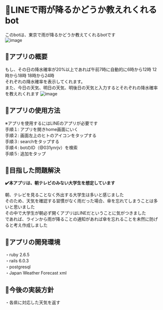 # 📕LINEで雨が降るかどうか教えれくれるbot

このbotは、東京で雨が降るかどうか教えてくれるbotです</br>
![image](https://user-images.githubusercontent.com/71375582/109371289-90f9ca80-78e7-11eb-86ff-7c29f89168b4.png)

## 📘アプリの概要

もし、その日の降水確率が20%以上であれば午前7時に自動的に6時から12時 12時から18時 18時から24時</br> 
それぞれの降水確率を表示してくれます。</br>
また、今日の天気、明日の天気、明後日の天気と入力するとそれぞれの降水確率を教えれくれます
![image](https://user-images.githubusercontent.com/71375582/107900685-1646bc00-6f85-11eb-8ecc-a3623e31063d.png)

## 📘アプリの使用方法

※アプリを使用するにはLINEのアプリが必要です</br>
手順１: アプリを開きhome画面にいく</br>
手順２: 画面左上のヒトのアイコンをタップする</br>
手順３: searchをタップする</br>
手順４: botのID（@031ynrjv）を検索</br>
手順５: 追加をタップ

## 📘目指した問題解決

**✔️本アプリは、朝テレビのみない大学生を想定しています**</br>

朝、テレビを見ることなく外出する大学生は多いと感じました</br>
そのため、天気を確認する習慣がなく雨だった場合、傘を忘れてしまうことは多いと思いました</br>
その中で大学生が朝必ず開くアプリはLINEだということに気がつきました</br>
であれば、ラインから雨が降ることの通知があれば傘を忘れることを未然に防げると考え作成しました


## 📘アプリの開発環境
・ruby 2.6.5</br>
・rails 6.0.3</br>
・postgresql</br>
・Japan Weather Forecast xml

## 📘今後の実装方針
・各県に対応した天気を返す
